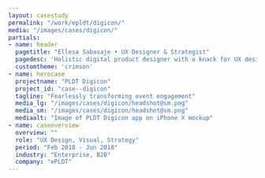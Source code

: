 ```yaml
---
layout: casestudy
permalink: "/work/epldt/digicon/"
media: "/images/cases/digicon/"
partials:
- name: header
  pagetitle: "Ellesa Sabasaje • UX Designer & Strategist"
  pagedesc: 'Holistic digital product designer with a knack for UX design, UX strategy, UX research, prototyping and front-end development'
  customtheme: 'crimson'
- name: herocase
  projectname: "PLDT Digicon"
  project_id: "case--digicon"
  tagline: "Fearlessly transforming event engagement"
  media_lg: "/images/cases/digicon/headshot@sm.png"
  media_sm: "/images/cases/digicon/headshot@sm.png"
  mediaalt: "Image of PLDT Digicon app on iPhone X mockup"
- name: caseoverview
  overview: ""
  role: "UX Design, Visual, Strategy"
  period: "Feb 2018 - Jun 2018"
  industry: "Enterprise, B2B"
  company: "ePLDT"
---
```

